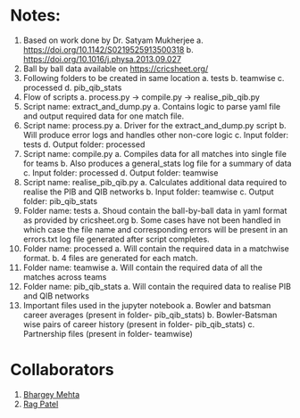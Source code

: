 # Notes:
1. Based on work done by Dr. Satyam Mukherjee
    a. https://doi.org/10.1142/S0219525913500318
    b. https://doi.org/10.1016/j.physa.2013.09.027
2. Ball by ball data available on https://cricsheet.org/
3. Following folders to be created in same location
    a. tests
    b. teamwise
    c. processed
    d. pib_qib_stats
4. Flow of scripts
    a. process.py -> compile.py -> realise_pib_qib.py
5. Script name: extract_and_dump.py
    a. Contains logic to parse yaml file and output required data for one match file.
6. Script name: process.py
    a. Driver for the extract_and_dump.py script
    b. Will produce error logs and handles other non-core logic
    c. Input folder: tests
    d. Output folder: processed
7. Script name: compile.py
    a. Compiles data for all matches into single file for teams
    b. Also produces a general_stats log file for a summary of data
    c. Input folder: processed
    d. Output folder: teamwise
8. Script name: realise_pib_qib.py
    a. Calculates additional data required to realise the PIB and QIB networks
    b. Input folder: teamwise
    c. Output folder: pib_qib_stats
9. Folder name: tests
    a. Shoud contain the ball-by-ball data in yaml format as provided by cricsheet.org
    b. Some cases have not been handled in which case the file name and corresponding errors will be present in an errors.txt log file generated after script completes.
10. Folder name: processed
    a. Will contain the required data in a matchwise format.
    b. 4 files are generated for each match.
11. Folder name: teamwise
    a. Will contain the required data of all the matches across teams
12. Folder name: pib_qib_stats
    a. Will contain the required data to realise PIB and QIB networks
13. Important files used in the jupyter notebook
    a. Bowler and batsman career averages (present in folder- pib_qib_stats)
    b. Bowler-Batsman wise pairs of career history (present in folder- pib_qib_stats)
    c. Partnership files (present in folder- teamwise)

# Collaborators

1. [Bhargey Mehta](https://github.com/bhargeymehta)
2. [Rag Patel](https://github.com/ragpatel8742)
